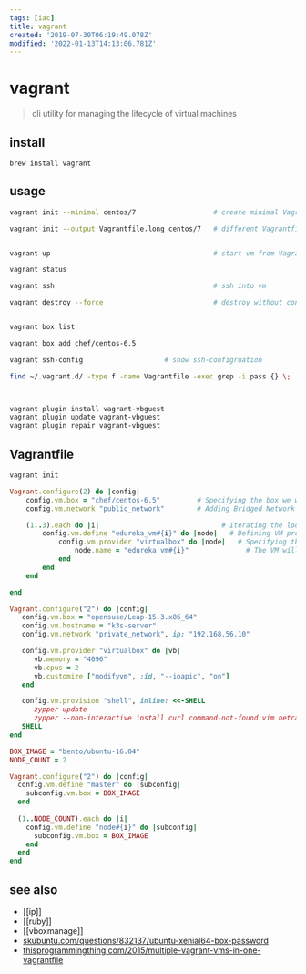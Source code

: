 ```yaml
---
tags: [iac]
title: vagrant
created: '2019-07-30T06:19:49.078Z'
modified: '2022-01-13T14:13:06.781Z'
---
```


# vagrant

> cli utility for managing the lifecycle of virtual machines

## install

`brew install vagrant`

## usage

```sh
vagrant init --minimal centos/7                   # create minimal Vagrantfile

vagrant init --output Vagrantfile.long centos/7   # different Vagrantfile


vagrant up                                        # start vm from Vagrantfile

vagrant status

vagrant ssh                                       # ssh into vm

vagrant destroy --force                           # destroy without confirmation


vagrant box list

vagrant box add chef/centos-6.5

vagrant ssh-config                    # show ssh-configruation

find ~/.vagrant.d/ -type f -name Vagrantfile -exec grep -i pass {} \;   # default user and pwd for ubuntu-box



vagrant plugin install vagrant-vbguest
vagrant plugin update vagrant-vbguest
vagrant plugin repair vagrant-vbguest
```

## Vagrantfile

```sh
vagrant init
```

```ruby
Vagrant.configure(2) do |config|
	config.vm.box = "chef/centos-6.5"         # Specifying the box we wish to use
	config.vm.network "public_network"        # Adding Bridged Network Adapter

	(1..3).each do |i|                              # Iterating the loop for three times
		config.vm.define "edureka_vm#{i}" do |node|   # Defining VM properties
			config.vm.provider "virtualbox" do |node|   # Specifying the provider as VirtualBox and naming the VM's	
				node.name = "edureka_vm#{i}"              # The VM will be named as edureka_vm{i}
			end
		end
	end

end
```

```ruby
Vagrant.configure("2") do |config|
   config.vm.box = "opensuse/Leap-15.3.x86_64"
   config.vm.hostname = "k3s-server"
   config.vm.network "private_network", ip: "192.168.56.10"

   config.vm.provider "virtualbox" do |vb|
      vb.memory = "4096"
      vb.cpus = 2
      vb.customize ["modifyvm", :id, "--ioapic", "on"]
   end

   config.vm.provision "shell", inline: <<-SHELL
      zypper update
      zypper --non-interactive install curl command-not-found vim netcat-openbsd
   SHELL
end
```

```ruby
BOX_IMAGE = "bento/ubuntu-16.04"
NODE_COUNT = 2

Vagrant.configure("2") do |config|
  config.vm.define "master" do |subconfig|
    subconfig.vm.box = BOX_IMAGE
  end
  
  (1..NODE_COUNT).each do |i|
    config.vm.define "node#{i}" do |subconfig|
      subconfig.vm.box = BOX_IMAGE
    end
  end
end
```

## see also

- [[ip]]
- [[ruby]]
- [[vboxmanage]]
- [skubuntu.com/questions/832137/ubuntu-xenial64-box-password](https://askubuntu.com/questions/832137/ubuntu-xenial64-box-password)
- [thisprogrammingthing.com/2015/multiple-vagrant-vms-in-one-vagrantfile](http://www.thisprogrammingthing.com/2015/multiple-vagrant-vms-in-one-vagrantfile/)
